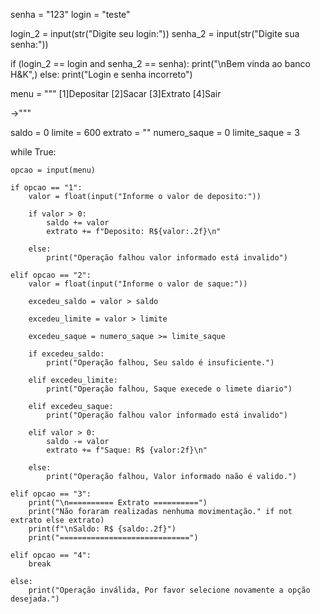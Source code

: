 senha = "123"
login = "teste"

login_2 = input(str("Digite seu login:"))
senha_2 = input(str("Digite sua senha:"))

if (login_2 == login and senha_2 == senha):
    print("\nBem vinda ao banco H&K",)
else:
    print("Login e senha incorreto") 

menu = """ 
[1]Depositar
[2]Sacar
[3]Extrato 
[4]Sair

->"""

saldo = 0
limite = 600
extrato = ""
numero_saque = 0 
limite_saque = 3

while True:

    opcao = input(menu)
   
    if opcao == "1":
        valor = float(input("Informe o valor de deposito:"))
        
        if valor > 0:
            saldo += valor 
            extrato += f"Deposito: R${valor:.2f}\n"

        else:
            print("Operação falhou valor informado está invalido")

    elif opcao == "2":
        valor = float(input("Informe o valor de saque:"))

        excedeu_saldo = valor > saldo

        excedeu_limite = valor > limite

        excedeu_saque = numero_saque >= limite_saque

        if excedeu_saldo:
            print("Operação falhou, Seu saldo é insuficiente.")

        elif excedeu_limite:
            print("Operação falhou, Saque execede o limete diario")

        elif excedeu_saque: 
            print("Operação falhou valor informado está invalido")

        elif valor > 0:
            saldo -= valor
            extrato += f"Saque: R$ {valor:2f}\n"

        else:
            print("Operação falhou, Valor informado naão é valido.")   
                        
    elif opcao == "3":
        print("\n========== Extrato ==========")
        print("Não foraram realizadas nenhuma movimentação." if not extrato else extrato)
        print(f"\nSaldo: R$ {saldo:.2f}")
        print("=============================")

    elif opcao == "4":
        break

    else:
        print("Operação inválida, Por favor selecione novamente a opção desejada.")

